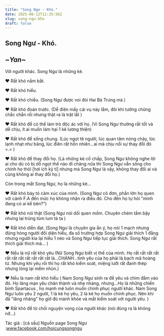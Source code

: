 ```yaml
---
title: "Song Ngư - Khó."
date: 2025-06-12T12:35:56Z
slug: song-ngu-kho
draft: false
---
```


## Song Ngư - Khó.

## ~*Yan*~

Với người khác. Song Ngư là những kẻ.

♥ Rất khó nắm bắt. 
 
♥ Rất khó hiểu. 

♥ Rất khó chiều. (Song Ngư được voi đòi Hai Bà Trưng mà )

♥ Rất khó đoán trước. (Dễ điên mấy cái vụ này lắm, đôi khi tưởng chừng chắc chắn rồi nhưng thật ra là trật lất )

♥ Rất khó để có thể làm trò độc ác với họ. (Vì Song Ngư thường rất tốt và dễ chịu, ít ai muốn làm hại 1 kẻ lương thiện)

♥ Rất khó để sống chung. (Lúc ngọt tê người, lúc quan tâm nóng chảy, lúc lạnh nhạt như băng, lúc điên rất hồn nhiên...ai mà chịu nổi sự thay đổi đó =.= )

♥ Rất khó để thay đổi họ. (Là những kẻ cố chấp, Song Ngư không nghe lời ai cho dù có bị dỗ ngọt thế nào đi chăng nữa thì Song Ngư vẫn sống cho chính họ thôi [hơi ích kỷ tí] nhưng mà Song Ngư là vậy, không thay đổi ai và cũng không ai thay đổi họ.) 

Còn trong mắt Song Ngư, họ là những kẻ...

♥ Rất khó bày tỏ cảm xúc của mình. (Song Ngư cô đơn, phần lớn họ quen với cảnh F.A đến mức họ không nhận ra điều đó. Cho đến họ tự hỏi "mình đang có ai kế bên?")

♥ Rất khó nói thật (Song Ngư nói dối quen mồm. Chuyên chém tầm bậy nhưng lại trúng tùm lum tà ta  )

♥ Rất khó diễn đạt. (Song Ngư là chuyên gia ẩn ý, họ nói 1 mạch nhưng đừng hòng người đối diện hiểu, đa số trường hợp Song Ngư giải thích 1 đằng nhưng người kia lại hiểu 1 nẻo và Song Ngư tiếp tục giải thích. Song Ngư rất thích giải thích mà...  )

♥ Nếu là nữ rất khó yêu (Nữ Song Ngư biết vị thế của mình. Họ rất rất rất rất rất rất rất rất rất rất rất là...CHẢNH...tình yêu của họ phải là bạch mã hoàng tử. Nhưng khi yêu rồi thì họ rất khó kiểm soát, miệng lưỡi rất đanh thép nhưng lòng lại mềm nhũn.)

♥ Nếu là nam rất khó hiểu ( Nam Song Ngư sinh ra để yêu và chìm đắm vào đó. Họ lãng mạn yêu chân thành và nhẹ nhàng, nhưng...Họ là những chiến binh Spartacus , họ mạnh mẽ luôn muốn chinh phục người khác. Nam Song Ngư luôn yêu 2 người, 1 là kẻ họ yêu, 2 là kẻ họ muốn chinh phục. Nên khi đã "lăng nhăng" họ giở đủ mánh khóe và mất kiểm soát với người yêu. )

♥ Rất khó để từ chối nguyện vọng của người khác (nói đúng ra là không nỡ...)

Tác giả : [cá sấu]
Nguồn page Song Ngư :www.facebook.com/hoicungsongngu​
